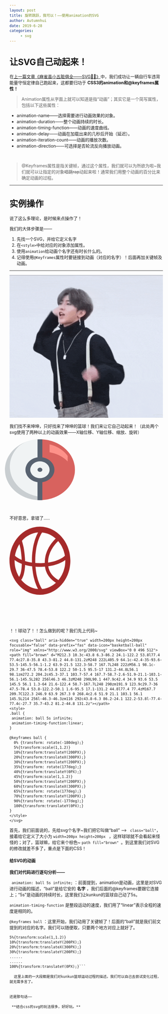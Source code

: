 ```yaml
---
layout: post
title: 旋转跳跃，我可以！——使用animation的SVG
author: Autumnhui
date: 2019-6-28
categories:
     - svg
---
```


# 让SVG自己动起来！

在[上一篇文章《麻雀虽小五脏俱全——SVG🐂🍻》](https://autumnhui.github.io/svg/2019/06/27/svgpractice_intro.html)中，我们成功让一辆自行车违背能量守恒定律自己跑起来，这都要归功于 **CSS3的animation和@keyframes属性！** 

> Animation属性从字面上就可以知道是指“动画”；其实它是一个简写属性，包括以下这些属性：
- animation-name——选择需要进行动画效果的对象。
- animation-duration——整个动画持续的时长。
- animation-timing-function——动画的速度曲线。
- animation-delay——动画在加载出来的几秒后开始（延迟）。
- animation-iteration-count——动画的播放次数。
- animation-direction——可选择是否轮流反向播放动画。

<br>

> @Keyframes属性是指关键帧，通过这个属性，我们就可以为所欲为啦~我们就可以让指定的对象<s>唱跳rap</s>动起来啦！通常我们用整个动画的百分比来确定动画的过程。

---

# 实例操作

说了这么多理论，是时候来点操作了！

我们的大体步骤是——
1. 先找一个SVG，并给它定义名字
2. 在```<style>```中给对应的对象添加属性。
3. 使用```animation```给动画个名字还有时长什么的。
3. 记得使用```@Keyframes```属性时要链接到动画（对应的名字）！后面再加关键帧及动画。

<hr color:white>

![kunkun](/assets/images/kunkunplaybasketball.gif)

我们找不来坤坤，只好找来了坤坤的篮球！我们来让它自己动起来！（此处两个svg使用了两种以上的动画效果——X轴位移、Y轴位移、缩放、旋转）

<svg class="o" height="200px" viewBox="0 0 512 512" width="200px" xmlns="http://www.w3.org/2000/svg"><path d="m512 256.03125c0 5.914062-.175781 11.828125-.707031 17.65625-7.09375 102.292969-74.539063 190.480469-171.398438 224.121094-96.863281 33.640625-204.453125 6.238281-273.421875-69.636719l-.265625-.265625c-18.617187-20.558594-33.789062-43.988281-44.933593-69.386719-1.410157-3.265625-2.824219-6.621093-4.058594-9.972656-.882813-2.207031-1.765625-4.503906-2.472656-6.800781-.707032-1.765625-1.324219-3.441406-1.855469-5.207032-.527344-1.765624-1.234375-3.617187-1.675781-5.472656-.59375-1.679687-1.09375-3.386718-1.5-5.121094-.796876-2.648437-1.5-5.296874-2.121094-7.945312-.1875-.605469-.335938-1.226562-.441406-1.851562-.792969-3.089844-1.5-6.179688-2.117188-9.359376-.707031-3.53125-1.324219-7.058593-1.941406-10.589843-.617188-4.328125-1.234375-8.742188-1.675782-13.15625-.355468-3.089844-.621093-6.179688-.796874-9.265625v-.265625c-.265626-2.824219-.351563-5.738281-.441407-8.652344-.0859372-2.914063-.175781-5.824219-.175781-8.828125zm0 0" fill="#c9ced1"/><path d="m482.867188 256.03125c-.792969 5.914062-1.851563 11.828125-3.085938 17.65625-19.082031 89.535156-84.523438 162.070312-171.628906 190.230469-87.109375 28.160156-182.625 7.664062-250.507813-53.757813l-.265625-.261718c-14.125-15.558594-26.253906-32.816407-36.105468-51.378907-1.410157-3.265625-2.824219-6.621093-4.058594-9.972656-.882813-2.207031-1.765625-4.503906-2.472656-6.800781-.707032-1.765625-1.324219-3.441406-1.855469-5.207032-.527344-1.765624-1.234375-3.617187-1.675781-5.472656-.59375-1.679687-1.09375-3.386718-1.5-5.121094-.796876-2.648437-1.5-5.296874-2.121094-7.945312-.1875-.605469-.335938-1.226562-.441406-1.851562-.792969-3.089844-1.5-6.179688-2.117188-9.359376-.707031-3.53125-1.324219-7.058593-1.941406-10.589843-.617188-4.328125-1.234375-8.742188-1.675782-13.15625-.355468-3.089844-.621093-6.179688-.796874-9.265625v-.265625c-.265626-2.824219-.351563-5.738281-.441407-8.652344-.0859372-2.914063-.175781-5.824219-.175781-8.828125zm0 0" fill="#f0f3f4"/><path d="m512 256.03125h-512c0-5.914062.175781-11.828125.707031-17.65625 9.207031-134.210938 120.765625-238.375 255.292969-238.375s246.085938 104.164062 255.292969 238.375c.53125 5.828125.707031 11.742188.707031 17.65625zm0 0" fill="#d8625e"/><path d="m361.929688 256.03125c0 58.503906-47.425782 105.933594-105.929688 105.933594s-105.929688-47.429688-105.929688-105.933594 47.425782-105.929688 105.929688-105.929688 105.929688 47.425782 105.929688 105.929688zm0 0" fill="#586270"/><path d="m326.621094 256.03125c0 39.003906-31.617188 70.621094-70.621094 70.621094s-70.621094-31.617188-70.621094-70.621094 31.617188-70.621094 70.621094-70.621094 70.621094 31.617188 70.621094 70.621094zm0 0" fill="#f0f3f4"/><path d="m273.65625 256.03125c0 9.75-7.90625 17.65625-17.65625 17.65625s-17.65625-7.90625-17.65625-17.65625 7.90625-17.65625 17.65625-17.65625 17.65625 7.90625 17.65625 17.65625zm0 0" fill="#586270"/><path d="m186.085938 52.996094c-40.28125 33.785156-67.402344 80.65625-76.625 132.414062h-66.734376c14.433594-54.742187 48.980469-102.027344 96.75-132.414062zm0 0" fill="#fe9189"/><g fill="#586270"><path d="m167.722656 238.375v35.3125h-167.105468v-.175781c-.265626-2.824219-.351563-5.738281-.441407-8.652344-.0859372-2.914063-.175781-5.824219-.175781-8.828125 0-5.914062.175781-11.828125.707031-17.65625zm0 0"/><path d="m512 256.03125c0 5.914062-.175781 11.828125-.707031 17.65625h-167.015625v-35.3125h167.015625c.53125 5.828125.707031 11.742188.707031 17.65625zm0 0"/></g>
<style>
.o {
 animation: o 1s infinite;
 animation-timing-function:linear;
}

@keyframes o {
   0% {transform: rotate(-180deg);}
   30% {transform:scale(1,1.3)}
  50%{transform:translateX(200PX);}

  100%{transform:scale(1,1)}
}  
</style>

</svg>

<br>

不好意思，拿错了.....
<br>

<br>
<svg class="ball" version="1.1" id="Layer_1" xmlns="http://www.w3.org/2000/svg" xmlns:xlink="http://www.w3.org/1999/xlink" x="0px" y="0px"
	 width="200px" height="200px" viewBox="0 0 24 24" enable-background="new 0 0 24 24" xml:space="preserve">
<path path fill="brown" d="M12,0C5.4,0,0,5.4,0,12c0,6.6,5.4,12,12,12c6.6,0,12-5.4,12-12C24,5.4,18.6,0,12,0z M21.835,10.245
	c-0.081,0.076-1.997,1.814-6.64,2.405c0.059-3.724,2.574-6.369,3.996-7.572C20.537,6.477,21.479,8.261,21.835,10.245z
	 M12.797,21.881c-0.023-0.027-2.089-2.57-2.552-7.789c0.559,0.034,1.136,0.059,1.755,0.059c0.707,0,1.361-0.03,1.99-0.074
	c0.438,3.047,2.738,4.807,4.314,5.668c-1.52,1.24-3.406,2.041-5.467,2.214C12.823,21.934,12.816,21.904,12.797,21.881z M10.15,12
	c0-6.605,2.593-9.815,2.646-9.88c0.021-0.023,0.026-0.052,0.042-0.077c2.021,0.17,3.874,0.946,5.378,2.147
	c-1.646,1.407-4.329,4.353-4.317,8.587C13.3,12.82,12.676,12.85,12,12.85c-0.651,0-1.252-0.027-1.831-0.066
	C10.161,12.523,10.15,12.27,10.15,12z M11.275,2.037C10.423,3.41,8.85,6.667,8.85,12c0,0.227,0.011,0.439,0.016,0.658
	c-1.043-0.131-1.95-0.316-2.73-0.531c-0.107-3.733-0.878-6.163-1.25-7.132C6.542,3.312,8.786,2.218,11.275,2.037z M3.909,6.159
	C4.248,7.24,4.698,9.12,4.817,11.701c-1.79-0.677-2.598-1.405-2.652-1.456C2.435,8.74,3.043,7.353,3.909,6.159z M2,12
	c0-0.082,0.01-0.162,0.012-0.244c0.578,0.385,1.503,0.891,2.834,1.344c-0.021,3.274-1.035,4.569-1.04,4.576
	c-0.004,0.006-0.005,0.012-0.009,0.018C2.668,16.074,2,14.111,2,12z M4.587,18.678c0.076-0.037,0.147-0.087,0.206-0.154
	c0.053-0.062,1.231-1.517,1.337-5.041c0.814,0.207,1.753,0.377,2.803,0.496c0.324,4.166,1.602,6.791,2.342,7.984
	C8.63,21.771,6.268,20.54,4.587,18.678z M19.307,18.795c-1.302-0.645-3.599-2.15-4.021-4.844c3.556-0.438,5.675-1.511,6.7-2.194
	C21.988,11.838,22,11.918,22,12C22,14.621,20.971,17.007,19.307,18.795z"/>

<style>
.ball {
 animation: ball 5s infinite;
 animation-timing-function:linear;
}

@keyframes ball {
   0% {transform: rotate(-180deg);}
  5%{transform:scale(1,1.2)}
  10%{transform:translateY(200PX);}
  20%{transform:translateX(300PX);}
  30%{transform:translateY(200PX);}
  35%{transform: rotate(177deg);}
  40%{transform:translateY(0PX);}
  45%{transform:scale(1,1.2)}
  50%{transform:translateY(200PX);}
  60%{transform:translateX(300PX);}
  65%{transform: rotate(177deg);}
  70%{transform:translateY(200PX);}
  90%{transform: rotate(-177deg);}
  100%{transform:translateY(0PX);}
}  
</style>
</svg>

<br>
<br>
<br>
<br>
<br>
<br>
<br>


！！球动了！！怎么做到的呢？我们先上代码~
```
<svg class="ball" aria-hidden="true" width=200px height=200px  focusable="false" data-prefix="fas" data-icon="basketball-ball" role="img" xmlns="http://www.w3.org/2000/svg" viewBox="0 0 496 512"><path fill="brown" d="M212.3 10.3c-43.8 6.3-86.2 24.1-122.2 53.8l77.4 77.4c27.8-35.8 43.3-81.2 44.8-131.2zM248 222L405.9 64.1c-42.4-35-93.6-53.5-145.5-56.1-1.2 63.9-21.5 122.3-58.7 167.7L248 222zM56.1 98.1c-29.7 36-47.5 78.4-53.8 122.2 50-1.5 95.5-17 131.2-44.8L56.1 98.1zm272.2 204.2c45.3-37.1 103.7-57.4 167.7-58.7-2.6-51.9-21.1-103.1-56.1-145.5L282 256l46.3 46.3zM248 290L90.1 447.9c42.4 34.9 93.6 53.5 145.5 56.1 1.3-64 21.6-122.4 58.7-167.7L248 290zm191.9 123.9c29.7-36 47.5-78.4 53.8-122.2-50.1 1.6-95.5 17.1-131.2 44.8l77.4 77.4zM167.7 209.7C122.3 246.9 63.9 267.3 0 268.4c2.6 51.9 21.1 103.1 56.1 145.5L214 256l-46.3-46.3zm116 292c43.8-6.3 86.2-24.1 122.2-53.8l-77.4-77.4c-27.7 35.7-43.2 81.2-44.8 131.2z"></path>
<style>
.ball {
 animation: ball 5s infinite;
 animation-timing-function:linear;
}

@keyframes ball {
  0% {transform: rotate(-180deg);}
  5%{transform:scale(1,1.2)}
  10%{transform:translateY(200PX);}
  20%{transform:translateX(300PX);}
  30%{transform:translateY(200PX);}
  35%{transform: rotate(177deg);}
  40%{transform:translateY(0PX);}
  45%{transform:scale(1,1.2)}
  50%{transform:translateY(200PX);}
  60%{transform:translateX(300PX);}
  65%{transform: rotate(177deg);}
  70%{transform:translateY(200PX);}
  90%{transform: rotate(-177deg);}
  100%{transform:translateY(0PX);}
}  
</style>
</svg>
```

首先，我们前面说的，先给svg个名字~我们把它叫做“ball” --> ``` class="ball"```，接着给它定义了大小为 ```width=200px height=200px ``` ，这样球球就不会看起来怪怪的；对了，篮球嘛，给它来个棕色~ ```path fill="brown" ```。到这里我们对SVG的修改就差不多了，重点是下面的CSS！

#### 给SVG的动画

**我们对代码进行逐句分析——**

``` animation: ball 5s infinite;``` ：前面提到，animation是动画，这里是对SVG进行动画的描述，“ball”是给它安的 **名字** ，我们后面的@keyframes要跟它连接上；“5s”是动画的持续时长，这里我们让kunkun的篮球自己动了5s。

```animation-timing-function``` 是整段运动的速度，我们用了“linear”表示全程的速度是相同的。

```@keyframes ball``` ：这里开始，我们动用了关键帧了！后面的“ball”就是我们前文提到的对应的名字。我们可以随便取，只要两个地方对应上就好了。

```0% {transform: rotate(-180deg);}
5%{transform:scale(1,1.2)}
10%{transform:translateY(200PX);}
20%{transform:translateX(300PX);}
30%{transform:translateY(200PX);}
......
......
100%{transform:translateY(0PX);}```
  
  这里上面的一大段都是我们对kunkun篮球运动过程的描述。我们可以自己去尝试变化过程，就无需多言了。


还是那句话——

 **结合css的svg的玩法很多，好好玩。**
